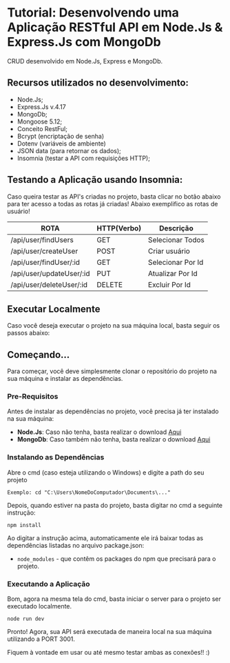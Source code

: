# Tutorial: Desenvolvendo uma Aplicação RESTful API em Node.Js & Express.Js com MongoDb

CRUD desenvolvido em Node.Js, Express e MongoDb.

## Recursos utilizados no desenvolvimento:

- Node.Js;
- Express.Js  v.4.17
- MongoDb;
- Mongoose 5.12;
- Conceito RestFul;
- Bcrypt (encriptação de senha)
- Dotenv (variáveis de ambiente)
- JSON data (para retornar os dados);
- Insomnia (testar a API com requisições HTTP);


## Testando a Aplicação usando Insomnia:

Caso queira testar as API's criadas no projeto, basta clicar no botão abaixo para ter acesso a todas as rotas já criadas!
Abaixo exemplifico as rotas de usuário!

  ROTA                    |     HTTP(Verbo)   |      Descrição        | 
---------------------     | ----------------- | --------------------- | 
/api/user/findUsers       |       GET         | Selecionar Todos      | 
/api/user/createUser      |       POST        | Criar usuário         | 
/api/user/findUser/:id    |       GET         | Selecionar Por Id     | 
/api/user/updateUser/:id  |       PUT         | Atualizar Por Id      |    
/api/user/deleteUser/:id  |       DELETE      | Excluir Por Id        |

## Executar Localmente

Caso você deseja executar o projeto na sua máquina local, basta seguir os passos abaixo:

## Começando...

Para começar, você deve simplesmente clonar o repositório do projeto na sua máquina e instalar as dependências.

### Pre-Requisitos

Antes de instalar as dependências no projeto, você precisa já ter instalado na sua máquina:

* **Node.Js**: Caso não tenha, basta realizar o download [Aqui](https://nodejs.org/en/)
* **MongoDb**: Caso também não tenha, basta realizar o download [Aqui](https://www.mongodb.com/download-center#community)

### Instalando as Dependências

Abre o cmd (caso esteja utilizando o Windows) e digite a path do seu projeto

```
Exemplo: cd "C:\Users\NomeDoComputador\Documents\..."
```

Depois, quando estiver na pasta do projeto, basta digitar no cmd a seguinte instrução:

```
npm install
```

Ao digitar a instrução acima, automaticamente ele irá baixar todas as dependências listadas no arquivo package.json:

* `node_modules` - que contêm os packages do npm que precisará para o projeto.

### Executando a Aplicação

Bom, agora na mesma tela do cmd, basta iniciar o server para o projeto ser executado localmente.

```
node run dev
```

Pronto! Agora, sua API será executada de maneira local na sua máquina utilizando a PORT 3001.        



Fiquem à vontade em usar ou até mesmo testar ambas as conexões!! :)  